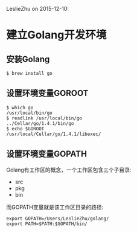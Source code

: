 LeslieZhu on 2015-12-10:


# 建立Golang开发环境

## 安装Golang

```
$ brew install go
```

## 设置环境变量GOROOT

```
$ which go
/usr/local/bin/go
$ readlink /usr/local/bin/go
../Cellar/go/1.4.1/bin/go
$ echo $GOROOT
/usr/local/Cellar/go/1.4.1/libexec/
```


## 设置环境变量GOPATH

Golang有工作区的概念，一个工作区包含三个子目录:

- src
- pkg
- bin

而GOPATH变量就是该工作区目录的路径:

```
export GOPATH=/Users/LeslieZhu/golang/
export PATH=$PATH:$GOPATH/bin/
```

